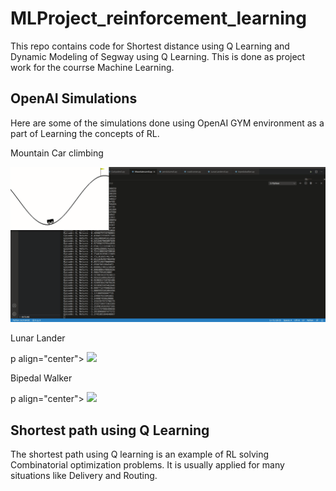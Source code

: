 # MLProject_reinforcement_learning
This repo contains code for Shortest distance using Q Learning and Dynamic Modeling of Segway using Q Learning.
This is done as project work for the courrse Machine Learning.

## OpenAI Simulations
Here are some of the simulations done using OpenAI GYM environment as a part of Learning the concepts of RL.

Mountain Car climbing

<p align="center">
<img src="https://github.com/venkatramnank/MLProject_reinforcement_learning/blob/main/GraphsAndGIFs/mountaincar.gif" >
  </p>

Lunar Lander

p align="center">
<img src="https://github.com/venkatramnank/MLProject_reinforcement_learning/blob/main/GraphsAndGIFs/lunarlander.gif" >
  </p>
  
 Bipedal Walker
 
 p align="center">
<img src="https://github.com/venkatramnank/MLProject_reinforcement_learning/blob/main/GraphsAndGIFs/walker.gif" >
  </p>
  
  ## Shortest path using Q Learning
  
  The shortest path using Q learning is an example of RL solving Combinatorial optimization problems. It is usually applied for many situations like Delivery and Routing. 

